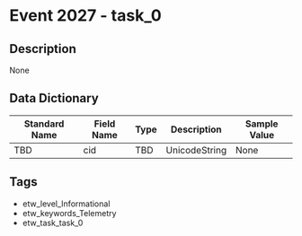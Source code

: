 # Event 2027 - task_0

## Description
None

## Data Dictionary
|Standard Name|Field Name|Type|Description|Sample Value|
|---|---|---|---|---|
|TBD|cid|TBD|UnicodeString|None|None|

## Tags
* etw_level_Informational
* etw_keywords_Telemetry
* etw_task_task_0